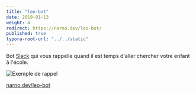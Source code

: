 ```yaml
---
title: "leo-bot"
date: 2019-01-13
weight: 4
redirect: https://narno.dev/leo-bot/
published: true
typora-root-url: "../../static"
---
```

Bot [Slack](https://slack.com) qui vous rappelle quand il est temps d'aller chercher votre enfant à l'école.

![Exemple de rappel](/images/projets/leo-bot-slack-example.png)

[narno.dev/leo-bot](https://narno.dev/leo-bot/)
